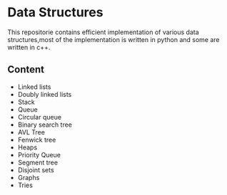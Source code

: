 # Data Structures

This repositorie contains efficient implementation of various data structures,most of the implementation is written in python and some are written in c++. 

## Content
- Linked lists
- Doubly linked lists
- Stack
- Queue
- Circular queue
- Binary search tree
- AVL Tree
- Fenwick tree
- Heaps
- Priority Queue
- Segment tree
- Disjoint sets
- Graphs
- Tries
